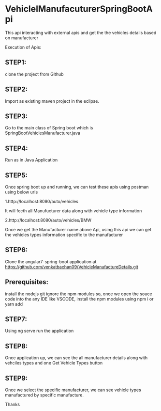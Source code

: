# VehicleIManufacuturerSpringBootApi
This api interacting with external apis and get the the vehicles details based on manufacturer

  Execution of Apis:
  ## STEP1: 
  clone the project from Github
  
  ## STEP2: 
  Import as existing maven project in the eclipse.
  
  ## STEP3: 
  Go to the main class of Spring boot which is SpringBootVehiclesManufacturer.java
  
  ## STEP4: 
  Run as in Java Application
  
  ## STEP5: 
  Once spring boot up and running, we can test these apis using postman using below urls
  
  1.http://localhost:8080/auto/vehicles 
  
  It will fecth all Manufucturer data along with vehicle type information
  
  2.http://localhost:8080/auto/vehicles/BMW
  
  Once we get the Manufacturer name above Api, using this api we can get the vehicles types information specific to the manufacturer
  
  ## STEP6: 
  Clone the angular7-spring-boot application at https://github.com/venkatbachan09/VehicleManufactureDetails.git
  
  ## Prerequisites: 
  install the nodejs 
  git ignore the npm modules so, once we open the souce code into the any IDE like VSCODE, install the npm modules using 
  npm i or yarn add
  
  ## STEP7: 
  Using ng serve run the application 
  
  ## STEP8: 
  Once application up, we can see the all manufacturer details along with vehciles types and one Get Vehicle Types button
  
  ## STEP9: 
  Once we select the specific manufacturer, we can see vehicle types manufactured by specific manufacture.

Thanks

  


